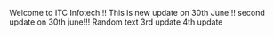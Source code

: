 Welcome to ITC Infotech!!!
This is new update on 30th June!!!
second update on 30th june!!!
Random text 3rd update
4th update
